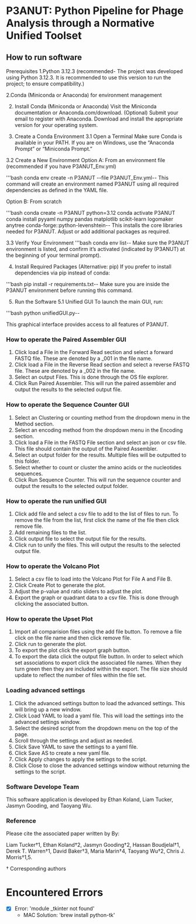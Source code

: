 # P3ANUT: Python Pipeline for Phage Analysis through a Normative Unified Toolset

## How to run software
Prerequisites
1.Python 3.12.3 (recommended- The project was developed using Python 3.12.3. It is recommended to use this version to run the project; to ensure compatibility.)

2.Conda (Miniconda or Anaconda) for environment management

2. Install Conda (Miniconda or Anaconda)
Visit the Miniconda documentation or Anaconda.com/download.
(Optional) Submit your email to register with Anaconda.
Download and install the appropriate version for your operating system.

4. Create a Conda Environment
3.1 Open a Terminal
Make sure Conda is available in your PATH. If you are on Windows, use the “Anaconda Prompt” or “Miniconda Prompt.”

3.2 Create a New Environment
Option A: From an environment file (recommended if you have P3ANUT_Env.yml)

'''bash
conda env create -n P3ANUT --file P3ANUT_Env.yml--
This command will create an environment named P3ANUT using all required dependencies as defined in the YAML file.

Option B: From scratch

'''bash
conda create -n P3ANUT python=3.12
conda activate P3ANUT
conda install pyyaml numpy pandas matplotlib scikit-learn logomaker anytree conda-forge::python-levenshtein--
This installs the core libraries needed for P3ANUT. Adjust or add additional packages as required.

3.3 Verify Your Environment
'''bash
conda env list--
Make sure the P3ANUT environment is listed, and confirm it’s activated (indicated by (P3ANUT) at the beginning of your terminal prompt).

4. Install Required Packages (Alternative: pip)
If you prefer to install dependencies via pip instead of conda:

'''bash
pip install -r requirements.txt--
Make sure you are inside the P3ANUT environment before running this command.

5. Run the Software
5.1 Unified GUI
To launch the main GUI, run:

'''bash
python unifiedGUI.py--

This graphical interface provides access to all features of P3ANUT.

### How to operate the Paired Assembler GUI
1. Click load a File in the Forward Read section and select a forward FASTQ file. These are denoted by a _001 in the file name.
2. Click load a File in the Reverse Read section and select a reverse FASTQ file. These are denoted by a _002 in the file name.
3. Select an output Files. This is done through the OS file explorer.
4. Click Run Paired Assembler. This will run the paired assembler and output the results to the selected output file.

### How to operate the Sequence Counter GUI
1. Select an Clustering or counting method from the dropdown menu in the Method section.
2. Select an encoding method from the dropdown menu in the Encoding section.
3. Click load a File in the FASTQ File section and select an json or csv file. This file should contain the output of the Paired Assembler.
4. Select an output folder for the results. Multiple files will be outputted to this folder.
5. Select whether to count or cluster the amino acids or the nucleotides sequences.
6. Click Run Sequence Counter. This will run the sequence counter and output the results to the selected output folder.

### How to operate the run unified GUI
1. Click add file and select a csv file to add to the list of files to run. To remove the file from the list, first click the name of the file then click remove file.
2. Add remaining files to the list.
3. Click output file to select the output file for the results.
4. Click run to unify the files. This will output the results to the selected output file.

### How to operate the Volcano Plot
1. Select a csv file to load into the Volcano Plot for File A and File B.
2. Click Create Plot to generate the plot.
3. Adjust the p-value and ratio sliders to adjust the plot.
4. Export the graph or quadrant data to a csv file. This is done through clicking the associated button.

### How to operate the Upset Plot
1. Import all comparision files using the add file button. To remove a file click on the file name and then click remove file.
2. Click run to generate the plot.
3. To export the plot click the export graph button.
4. To export the data click the output file button. In order to select which set associations to export click the associated file names. When they turn green then they are included within the export. The file size should update to reflect the number of files within the file set.

### Loading advanced settings
1. Click the advanced settings button to load the advanced settings. This will bring up a new window.
2. Click Load YAML to load a yaml file. This will load the settings into the advanced settings window.
3. Select the desired script from the dropdown menu on the top of the page.
4. Scroll through the settings and adjust as needed.
5. Click Save YAML to save the settings to a yaml file.
6. Click Save AS to create a new yaml file.
7. Click Apply changes to apply the settings to the script.
8. Click Close to close the advanced settings window without returning the settings to the script.

### Software Develope Team
This software application is developed by Ethan Koland, Liam Tucker, Jasmyn Gooding, and Taoyang Wu.


### Reference
Please cite the associated paper written by By:

Liam Tucker†1, Ethan Koland†2, Jasmyn Gooding†2, Hassan Boudjelal†1, Derek T. Warren†1, David Baker†3, Maria Marin†4, Taoyang Wu†2, Chris J. Morris†1,5.

† Corresponding authors







# Encountered Errors
- [x] Error: 'module _tkinter not found' 
  - MAC Solution: 'brew install python-tk'

